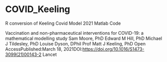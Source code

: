 # COVID_Keeling
R conversion of Keeling Covid Model 2021 Matlab Code


Vaccination and non-pharmaceutical interventions for COVID-19: a mathematical modelling study
Sam Moore, PhD
Edward M Hill, PhD
Michael J Tildesley, PhD
Louise Dyson, DPhil
Prof Matt J Keeling, PhD 
Open AccessPublished:March 18, 2021DOI:https://doi.org/10.1016/S1473-3099(21)00143-2
Lancet
